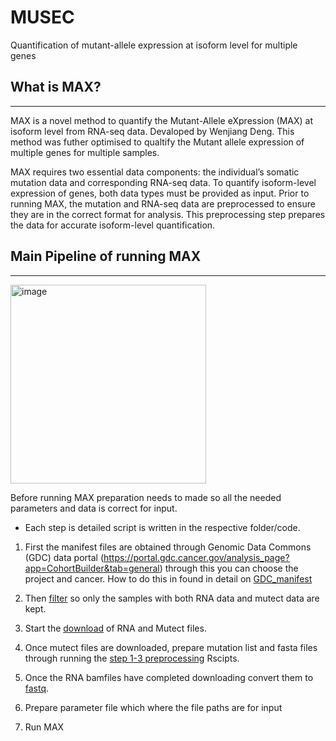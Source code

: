 # MUSEC
Quantification of mutant-allele expression at isoform level for multiple genes

## What is MAX?
______________________________________________________________________________________________________________________________________________
MAX is a novel method to quantify the Mutant-Allele eXpression (MAX) at isoform level from RNA-seq data. Devaloped by Wenjiang Deng. This method was futher optimised to qualtify the Mutant allele expression of multiple genes for multiple samples. 

MAX requires two essential data components: the individual’s somatic mutation data and corresponding RNA-seq data. To quantify isoform-level expression of genes, both data types must be provided as input. Prior to running MAX, the mutation and RNA-seq data are preprocessed to ensure they are in the correct format for analysis. This preprocessing step prepares the data for accurate isoform-level quantification.


## Main Pipeline of running MAX
______________________________________________________________________________________________________________________________________________

<img width="313" height="318" alt="image" src="https://github.com/user-attachments/assets/3aa7836e-b8e1-489b-bd5f-39b69d85ae4f" />

Before running MAX preparation needs to made so all the needed parameters and data is correct for input. 
- Each step is detailed script is written in the respective folder/code.

1. First the manifest files are obtained through Genomic Data Commons (GDC) data portal (https://portal.gdc.cancer.gov/analysis_page?app=CohortBuilder&tab=general) through this you can choose the project and cancer. How to do this in found in detail on [GDC_manifest](GDC_manifest.md)

2. Then [filter](./Preprocessing/Manifest_files_filtering) so only the samples with both RNA data and mutect data are kept.

3. Start the [download](./Preprocessing/Download) of RNA and Mutect files. 

4. Once mutect files are downloaded, prepare mutation list and fasta files through running the [step 1-3 preprocessing](Preprocessing/MutationList) Rscipts.

5. Once the RNA bamfiles have completed downloading convert them to [fastq](./Preprocessing/Download). 

6. Prepare parameter file which where the file paths are for input 

7. Run MAX



